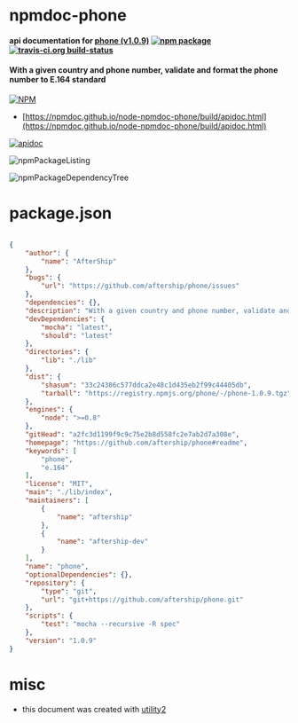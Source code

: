 # npmdoc-phone

#### api documentation for  [phone (v1.0.9)](https://github.com/aftership/phone#readme)  [![npm package](https://img.shields.io/npm/v/npmdoc-phone.svg?style=flat-square)](https://www.npmjs.org/package/npmdoc-phone) [![travis-ci.org build-status](https://api.travis-ci.org/npmdoc/node-npmdoc-phone.svg)](https://travis-ci.org/npmdoc/node-npmdoc-phone)

#### With a given country and phone number, validate and format the phone number to E.164 standard

[![NPM](https://nodei.co/npm/phone.png?downloads=true&downloadRank=true&stars=true)](https://www.npmjs.com/package/phone)

- [https://npmdoc.github.io/node-npmdoc-phone/build/apidoc.html](https://npmdoc.github.io/node-npmdoc-phone/build/apidoc.html)

[![apidoc](https://npmdoc.github.io/node-npmdoc-phone/build/screenCapture.buildCi.browser.%252Ftmp%252Fbuild%252Fapidoc.html.png)](https://npmdoc.github.io/node-npmdoc-phone/build/apidoc.html)

![npmPackageListing](https://npmdoc.github.io/node-npmdoc-phone/build/screenCapture.npmPackageListing.svg)

![npmPackageDependencyTree](https://npmdoc.github.io/node-npmdoc-phone/build/screenCapture.npmPackageDependencyTree.svg)



# package.json

```json

{
    "author": {
        "name": "AfterShip"
    },
    "bugs": {
        "url": "https://github.com/aftership/phone/issues"
    },
    "dependencies": {},
    "description": "With a given country and phone number, validate and format the phone number to E.164 standard",
    "devDependencies": {
        "mocha": "latest",
        "should": "latest"
    },
    "directories": {
        "lib": "./lib"
    },
    "dist": {
        "shasum": "33c24386c577ddca2e48c1d435eb2f99c44405db",
        "tarball": "https://registry.npmjs.org/phone/-/phone-1.0.9.tgz"
    },
    "engines": {
        "node": ">=0.8"
    },
    "gitHead": "a2fc3d1199f9c9c75e2b8d558fc2e7ab2d7a308e",
    "homepage": "https://github.com/aftership/phone#readme",
    "keywords": [
        "phone",
        "e.164"
    ],
    "license": "MIT",
    "main": "./lib/index",
    "maintainers": [
        {
            "name": "aftership"
        },
        {
            "name": "aftership-dev"
        }
    ],
    "name": "phone",
    "optionalDependencies": {},
    "repository": {
        "type": "git",
        "url": "git+https://github.com/aftership/phone.git"
    },
    "scripts": {
        "test": "mocha --recursive -R spec"
    },
    "version": "1.0.9"
}
```



# misc
- this document was created with [utility2](https://github.com/kaizhu256/node-utility2)
